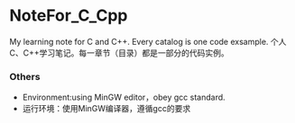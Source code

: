 # NoteFor_C_Cpp
My learning note for C and C++. Every catalog is one code exsample. 
个人C、C++学习笔记。每一章节（目录）都是一部分的代码实例。
### Others
* Environment:using MinGW editor，obey gcc standard.
* 运行环境：使用MinGW编译器，遵循gcc的要求
